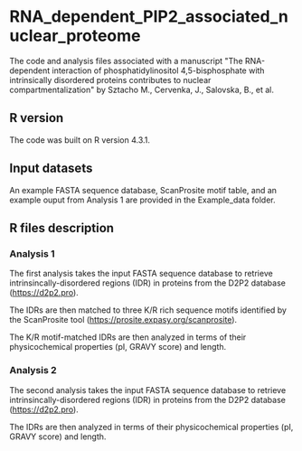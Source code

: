 # RNA_dependent_PIP2_associated_nuclear_proteome
The code and analysis files associated with a manuscript "The RNA-dependent interaction of phosphatidylinositol 4,5-bisphosphate with intrinsically disordered proteins contributes to nuclear compartmentalization" by Sztacho M., Cervenka, J., Salovska, B., et al. 

## R version
The code was built on R version 4.3.1. 

## Input datasets
An example FASTA sequence database, ScanProsite motif table, and an example ouput from Analysis 1 are provided in the Example_data folder. 

## R files description 
### Analysis 1

The first analysis takes the input FASTA sequence database to retrieve intrinsincally-disordered regions (IDR) in proteins from the D2P2 database (https://d2p2.pro). 

The IDRs are then matched to three K/R rich sequence motifs identified by the ScanProsite tool (https://prosite.expasy.org/scanprosite). 

The K/R motif-matched IDRs are then analyzed in terms of their physicochemical properties (pI, GRAVY score) and length. 

### Analysis 2

The second analysis takes the input FASTA sequence database to retrieve intrinsincally-disordered regions (IDR) in proteins from the D2P2 database (https://d2p2.pro). 

The IDRs are then analyzed in terms of their physicochemical properties (pI, GRAVY score) and length. 
